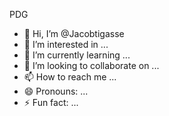 PDG
- 👋 Hi, I’m @Jacobtigasse
- 👀 I’m interested in ...
- 🌱 I’m currently learning ...
- 💞️ I’m looking to collaborate on ...
- 📫 How to reach me ...
- 😄 Pronouns: ...
- ⚡ Fun fact: ...

<!---
Jacobtigasse/Jacobtigasse is a ✨ special ✨ repository because its `README.md` (this file) appears on your GitHub profile.
You can click the Preview link to take a look at your changes.
--->
